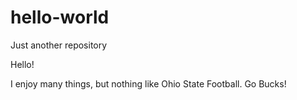 # hello-world
Just another repository

Hello!

I enjoy many things, but nothing like Ohio State Football. Go Bucks!
